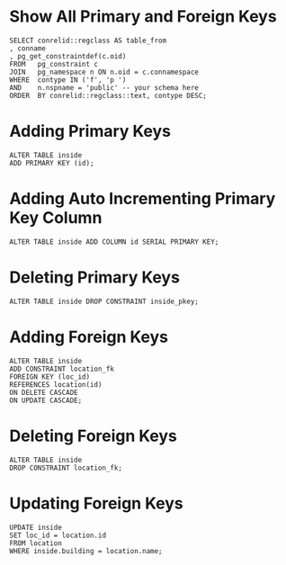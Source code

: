 # Show All Primary and Foreign Keys
    SELECT conrelid::regclass AS table_from
    , conname
    , pg_get_constraintdef(c.oid)
    FROM   pg_constraint c
    JOIN   pg_namespace n ON n.oid = c.connamespace
    WHERE  contype IN ('f', 'p ')
    AND    n.nspname = 'public' -- your schema here
    ORDER  BY conrelid::regclass::text, contype DESC;


# Adding Primary Keys
    ALTER TABLE inside
    ADD PRIMARY KEY (id);

# Adding Auto Incrementing Primary Key Column
    ALTER TABLE inside ADD COLUMN id SERIAL PRIMARY KEY;

# Deleting Primary Keys
    ALTER TABLE inside DROP CONSTRAINT inside_pkey;

# Adding Foreign Keys
    ALTER TABLE inside
    ADD CONSTRAINT location_fk
    FOREIGN KEY (loc_id)
    REFERENCES location(id)
    ON DELETE CASCADE
    ON UPDATE CASCADE;

# Deleting Foreign Keys
    ALTER TABLE inside
    DROP CONSTRAINT location_fk;

# Updating Foreign Keys
    UPDATE inside   
    SET loc_id = location.id   
    FROM location   
    WHERE inside.building = location.name;  


